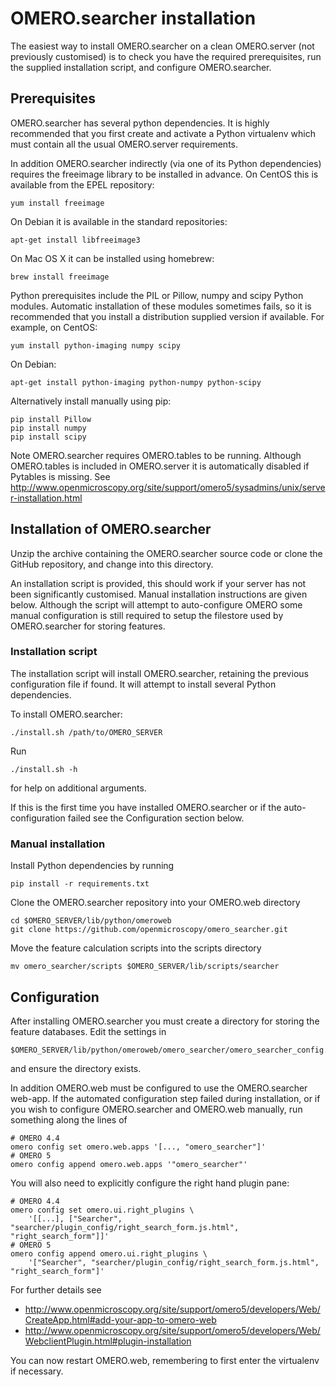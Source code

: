 OMERO.searcher installation
===========================

The easiest way to install OMERO.searcher on a clean OMERO.server (not
previously customised) is to check you have the required prerequisites,
run the supplied installation script, and configure OMERO.searcher.


Prerequisites
-------------

OMERO.searcher has several python dependencies. It is highly recommended
that you first create and activate a Python virtualenv which must contain
all the usual OMERO.server requirements.

In addition OMERO.searcher indirectly (via one of its Python dependencies)
requires the freeimage library to be installed in advance. On CentOS this
is available from the EPEL repository:

    yum install freeimage

On Debian it is available in the standard repositories:

    apt-get install libfreeimage3

On Mac OS X it can be installed using homebrew:

    brew install freeimage

Python prerequisites include the PIL or Pillow, numpy and scipy Python
modules.
Automatic installation of these modules sometimes fails, so it is
recommended that you install a distribution supplied version if available.
For example, on CentOS:

    yum install python-imaging numpy scipy

On Debian:

    apt-get install python-imaging python-numpy python-scipy

Alternatively install manually using pip:

    pip install Pillow
    pip install numpy
    pip install scipy

Note OMERO.searcher requires OMERO.tables to be running. Although
OMERO.tables is included in OMERO.server it is automatically disabled if
Pytables is missing. See
http://www.openmicroscopy.org/site/support/omero5/sysadmins/unix/server-installation.html


Installation of OMERO.searcher
------------------------------

Unzip the archive containing the OMERO.searcher source code or clone the
GitHub repository, and change into this directory.

An installation script is provided, this should work if your server has not
been significantly customised. Manual installation instructions are given
below. Although the script will attempt to auto-configure OMERO some manual
configuration is still required to setup the filestore used by OMERO.searcher
for storing features.

### Installation script

The installation script will install OMERO.searcher, retaining the previous
configuration file if found. It will attempt to install several Python
dependencies.

To install OMERO.searcher:

    ./install.sh /path/to/OMERO_SERVER

Run

    ./install.sh -h

for help on additional arguments.

If this is the first time you have installed OMERO.searcher or if the
auto-configuration failed see the Configuration section below.


### Manual installation

Install Python dependencies by running

    pip install -r requirements.txt

Clone the OMERO.searcher repository into your OMERO.web directory

    cd $OMERO_SERVER/lib/python/omeroweb
    git clone https://github.com/openmicroscopy/omero_searcher.git

Move the feature calculation scripts into the scripts directory

    mv omero_searcher/scripts $OMERO_SERVER/lib/scripts/searcher


Configuration
-------------

After installing OMERO.searcher you must create a directory for storing
the feature databases. Edit the settings in

    $OMERO_SERVER/lib/python/omeroweb/omero_searcher/omero_searcher_config.py

and ensure the directory exists.

In addition OMERO.web must be configured to use the OMERO.searcher web-app.
If the automated configuration step failed during installation, or if you
wish to configure OMERO.searcher and OMERO.web manually, run something
along the lines of

    # OMERO 4.4
    omero config set omero.web.apps '[..., "omero_searcher"]'
    # OMERO 5
    omero config append omero.web.apps '"omero_searcher"'

You will also need to explicitly configure the right hand plugin pane:

    # OMERO 4.4
    omero config set omero.ui.right_plugins \
        '[[...], ["Searcher", "searcher/plugin_config/right_search_form.js.html", "right_search_form"]]'
    # OMERO 5
    omero config append omero.ui.right_plugins \
        '["Searcher", "searcher/plugin_config/right_search_form.js.html", "right_search_form"]'

For further details see

- http://www.openmicroscopy.org/site/support/omero5/developers/Web/CreateApp.html#add-your-app-to-omero-web
- http://www.openmicroscopy.org/site/support/omero5/developers/Web/WebclientPlugin.html#plugin-installation

You can now restart OMERO.web, remembering to first enter the virtualenv if
necessary.
